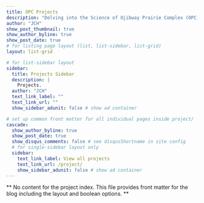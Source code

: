 ```yaml
---
title: OPC Projects
description: "Delving into the Science of Ojibway Prairie Complex (OPC)."
author: "JCH"
show_post_thumbnail: true
show_author_byline: true
show_post_date: true
# for listing page layout (list, list-sidebar, list-grid)
layout: list-grid

# for list-sidebar layout
sidebar: 
  title: Projects Sidebar
  description: |
    Projects.
  author: "JCH"
  text_link_label: ""
  text_link_url: ""
  show_sidebar_adunit: false # show ad container

# set up common front matter for all individual pages inside project/
cascade:    
  show_author_byline: true
  show_post_date: true
  show_disqus_comments: false # see disqusShortname in site config
  # for single-sidebar layout only
  sidebar:
    text_link_label: View all projects
    text_link_url: /project/
    show_sidebar_adunit: false # show ad container
---
```


** No content for the project index. This file provides front matter for the blog including the layout and boolean options. **

